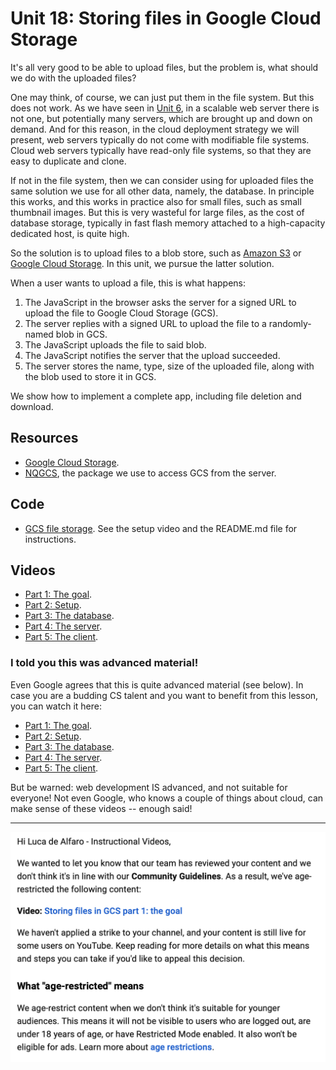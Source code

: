 # Unit 18: Storing files in Google Cloud Storage

It's all very good to be able to upload files, but the problem is, what should we do with the uploaded files? 

One may think, of course, we can just put them in the file system.  But this does not work.  As we have seen in [Unit 6](unit6.md), in a scalable web server there is not one, but potentially many servers, which are brought up and down on demand.  And for this reason, in the cloud deployment strategy we will present, web servers typically do not come with modifiable file systems.  Cloud web servers typically have read-only file systems, so that they are easy to duplicate and clone. 

If not in the file system, then we can consider using for uploaded files the same solution we use for all other data, namely, the database. 
In principle this works, and this works in practice also for small files, such as small thumbnail images. 
But this is very wasteful for large files, as the cost of database storage, typically in fast flash memory attached to a high-capacity dedicated host, is quite high. 

So the solution is to upload files to a blob store, such as [Amazon S3](https://aws.amazon.com/s3/) or [Google Cloud Storage](https://cloud.google.com/storage/).  In this unit, we pursue the latter solution. 

When a user wants to upload a file, this is what happens: 

1. The JavaScript in the browser asks the server for a signed URL to upload the file to Google Cloud Storage (GCS). 
2. The server replies with a signed URL to upload the file to a randomly-named blob in GCS. 
3. The JavaScript uploads the file to said blob. 
4. The JavaScript notifies the server that the upload succeeded. 
5. The server stores the name, type, size of the uploaded file, along with the blob used to store it in GCS. 

We show how to implement a complete app, including file deletion and download. 

## Resources

* [Google Cloud Storage](https://cloud.google.com/storage/).
* [NQGCS](https://bitbucket.org/luca_de_alfaro/nqgcs/), the package we use to access GCS from the server. 

## Code

* [GCS file storage](https://bitbucket.org/luca_de_alfaro/gcs_file_storage/).  See the setup video and the README.md file for instructions. 

## Videos

* [Part 1: The goal](https://youtu.be/wT_r2Oz-66c).
* [Part 2: Setup](https://youtu.be/tzrxFQZSZ1Q).
* [Part 3: The database](https://youtu.be/5vJ3M6NPvD4).
* [Part 4: The server](https://youtu.be/4eRQIcWN_3o).
* [Part 5: The client](https://youtu.be/EqrGKq76SxQ).

### **I told you this was advanced material!**

Even Google agrees that this is quite advanced material (see below).  In case you are a budding CS talent and you want to benefit from this lesson, you can watch it here: 

* [Part 1: The goal](https://drive.google.com/file/d/1wDRGwTtUSGA9AADGUw1G5KflyR5Tq0fX/view?usp=sharing).
* [Part 2: Setup](https://drive.google.com/file/d/1SibwY-7EyU68fIhFjBQ_3luel1kx43Lh/view?usp=sharing).
* [Part 3: The database](https://drive.google.com/file/d/1uboo6RBJbYufi3psvLDsQJ98s3sItVIs/view?usp=sharing).
* [Part 4: The server](https://drive.google.com/file/d/1XuaJfrkA4xBYPZ8uv0ApTQUVLNx5fp6N/view?usp=sharing).
* [Part 5: The client](https://drive.google.com/file/d/1IkE0dFD1_T9Fun49flvZApAA3O9C0xy3/view?usp=sharing).

But be warned: web development IS advanced, and not suitable for everyone!  Not even Google, who knows a couple of things about cloud, can make sense of these videos -- enough said! 

---

![Indeed, my material is not suitable to inexperienced developers](files/unit-18-is-advanced.png)

